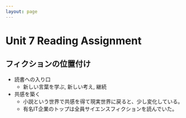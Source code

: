 ```yaml
---
layout: page
---
```


# Unit 7 Reading Assignment

## フィクションの位置付け

* 読書への入り口
    * 新しい言葉を学ぶ, 新しい考え, 継続
* 共感を築く
    * 小説という世界で共感を得て現実世界に戻ると、少し変化している。
    * 有名IT企業のトップは全員サイエンスフィクションを読んでいた。
